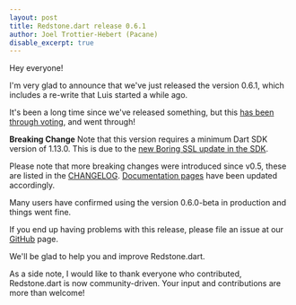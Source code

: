 ```yaml
---
layout: post
title: Redstone.dart release 0.6.1 
author: Joel Trottier-Hebert (Pacane)
disable_excerpt: true
---
```

Hey everyone!
 
I'm very glad to announce that we've just released the version 0.6.1, which includes a re-write that Luis started a while ago.

It's been a long time since we've released something, but this [has been through voting](https://github.com/redstone-dart/redstone/issues/136), and went through!

__Breaking Change__ 
Note that this version requires a minimum Dart SDK version of 1.13.0. This is due to the [new Boring SSL update in the SDK](http://news.dartlang.org/2015/09/dart-adopts-boringssl.html).

Please note that more breaking changes were introduced since v0.5, these are listed in the [CHANGELOG](https://pub.dartlang.org/packages/redstone). [Documentation pages](http://redstonedart.org/doc/index) have been updated accordingly.


Many users have confirmed using the version 0.6.0-beta in production and things went fine.

If you end up having problems with this release, please file an issue at our [GitHub](https://github.com/luizmineo/redstone.dart) page.

We'll be glad to help you and improve Redstone.dart.

As a side note, I would like to thank everyone who contributed, Redstone.dart is now community-driven. Your input and contributions are more than welcome!
